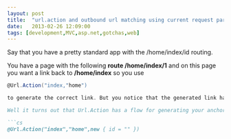 ```yaml
---
layout: post
title:  "url.action and outbound url matching using current request parameters"
date:   2013-02-26 12:09:00
tags: [development,MVC,asp.net,gotchas,web]
---
```


Say that you have a pretty standard app with the /home/index/id routing.

You have a page with the following **route /home/index/1** and on this page you want a link back to **/home/index** so you use
```cs
@Url.Action("index,"home")

to generate the correct link. But you notice that the generated link have the following href **/home/index/**, ie the same route that you are currently on, why is that?

Well it turns out that Url.Action has a flow for generating your anchor tags. It first looks to the values that you explicitly provide, then to values from the current request (your id parameter) and lastly to defaults. This means that you can't even override the id parameter by setting the routevalue object to null, you actually have to explicitly set the id parameter to an empty string.

```cs
@Url.Action("index","home",new { id = "" })